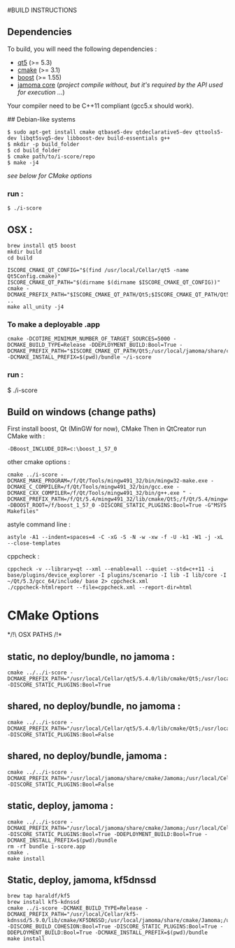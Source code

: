 #BUILD INSTRUCTIONS
## Dependencies
To build, you will need the following dependencies : 
 * [qt5](http://www.qt.io/) (>= 5.3)
 * [cmake](https://cmake.org/) (>= 3.1)
 * [boost](http://www.boost.org/) (>= 1.55)
 * [jamoma core](https://github.com/jamoma/JamomaCore) (_project compile without, but it's required by the API used for execution ..._)

Your compiler need to be C++11 compliant (gcc5.x should work).

## Debian-like systems

    $ sudo apt-get install cmake qtbase5-dev qtdeclarative5-dev qttools5-dev libqt5svg5-dev libboost-dev build-essentials g++
    $ mkdir -p build_folder
    $ cd build_folder
    $ cmake path/to/i-score/repo
    $ make -j4
_see below for CMake options_
### run :
 
    $ ./i-score

## OSX :

    brew install qt5 boost
    mkdir build
    cd build

    ISCORE_CMAKE_QT_CONFIG="$(find /usr/local/Cellar/qt5 -name Qt5Config.cmake)"
    ISCORE_CMAKE_QT_PATH="$(dirname $(dirname $ISCORE_CMAKE_QT_CONFIG))"
    cmake -DCMAKE_PREFIX_PATH="$ISCORE_CMAKE_QT_PATH/Qt5;$ISCORE_CMAKE_QT_PATH/Qt5Widgets;$ISCORE_CMAKE_QT_PATH/Qt5Network;$ISCORE_CMAKE_QT_PATH/Qt5Test;$ISCORE_CMAKE_QT_PATH/Qt5Gui;$ISCORE_CMAKE_QT_PATH/Qt5Xml;$ISCORE_CMAKE_QT_PATH/Qt5Core;" ..
    make all_unity -j4

### To make a deployable .app

    cmake -DCOTIRE_MINIMUM_NUMBER_OF_TARGET_SOURCES=5000 -DCMAKE_BUILD_TYPE=Release -DDEPLOYMENT_BUILD:Bool=True -DCMAKE_PREFIX_PATH="$ISCORE_CMAKE_QT_PATH/Qt5;/usr/local/jamoma/share/cmake" -DCMAKE_INSTALL_PREFIX=$(pwd)/bundle ~/i-score

### run :
 
   $ ./i-score

## Build on windows (**change paths**)

First install boost, Qt (MinGW for now), CMake
Then in QtCreator run CMake with : 

    -DBoost_INCLUDE_DIR=c:\boost_1_57_0

other cmake options : 

    cmake ../i-score -DCMAKE_MAKE_PROGRAM=/f/Qt/Tools/mingw491_32/bin/mingw32-make.exe -DCMAKE_C_COMPILER=/f/Qt/Tools/mingw491_32/bin/gcc.exe -DCMAKE_CXX_COMPILER=/f/Qt/Tools/mingw491_32/bin/g++.exe " -DCMAKE_PREFIX_PATH=/f/Qt/5.4/mingw491_32/lib/cmake/Qt5;/f/Qt/5.4/mingw491_32/lib/cmake/Qt5Test" -DBOOST_ROOT=/f/boost_1_57_0 -DISCORE_STATIC_PLUGINS:Bool=True -G"MSYS Makefiles" 
astyle command line : 

    astyle -A1 --indent=spaces=4 -C -xG -S -N -w -xw -f -U -k1 -W1 -j -xL --close-templates

cppcheck : 
    
    cppcheck -v --library=qt --xml --enable=all --quiet --std=c++11 -i base/plugins/device_explorer -I plugins/scenario -I lib -I lib/core -I ~/Qt/5.3/gcc_64/include/ base 2> cppcheck.xml 
    ./cppcheck-htmlreport --file=cppcheck.xml --report-dir=html   


# CMake Options

*/!\ OSX PATHS /!\*

## static, no deploy/bundle, no jamoma : 

    cmake ../../i-score -DCMAKE_PREFIX_PATH="/usr/local/Cellar/qt5/5.4.0/lib/cmake/Qt5;/usr/local/Cellar/qt5/5.4.0/lib/cmake/Qt5Test" -DISCORE_STATIC_PLUGINS:Bool=True 

## shared, no deploy/bundle, no jamoma : 

    cmake ../../i-score -DCMAKE_PREFIX_PATH="/usr/local/Cellar/qt5/5.4.0/lib/cmake/Qt5;/usr/local/Cellar/qt5/5.4.0/lib/cmake/Qt5Test" -DISCORE_STATIC_PLUGINS:Bool=False 

## shared, no deploy/bundle,  jamoma : 

    cmake ../../i-score -DCMAKE_PREFIX_PATH="/usr/local/jamoma/share/cmake/Jamoma;/usr/local/Cellar/qt5/5.4.0/lib/cmake/Qt5;/usr/local/Cellar/qt5/5.4.0/lib/cmake/Qt5Test" -DISCORE_STATIC_PLUGINS:Bool=False 

## static, deploy, jamoma :

    cmake ../../i-score -DCMAKE_PREFIX_PATH="/usr/local/jamoma/share/cmake/Jamoma;/usr/local/Cellar/qt5/5.4.0/lib/cmake/Qt5;/usr/local/Cellar/qt5/5.4.0/lib/cmake/Qt5Test" -DISCORE_STATIC_PLUGINS:Bool=True -DDEPLOYMENT_BUILD:Bool=True -DCMAKE_INSTALL_PREFIX=$(pwd)/bundle   
    rm -rf bundle i-score.app
    cmake .
    make install

## Static, deploy, jamoma, kf5dnssd

    brew tap haraldf/kf5
    brew install kf5-kdnssd
    cmake ../i-score -DCMAKE_BUILD_TYPE=Release -DCMAKE_PREFIX_PATH="/usr/local/Cellar/kf5-kdnssd/5.9.0/lib/cmake/KF5DNSSD;/usr/local/jamoma/share/cmake/Jamoma;/usr/local/Cellar/qt5/5.4.1/lib/cmake/Qt5;/usr/local/Cellar/qt5/5.4.1/lib/cmake/Qt5Test" -DISCORE_BUILD_COHESION:Bool=True -DISCORE_STATIC_PLUGINS:Bool=True -DDEPLOYMENT_BUILD:Bool=True -DCMAKE_INSTALL_PREFIX=$(pwd)/bundle
    make install
